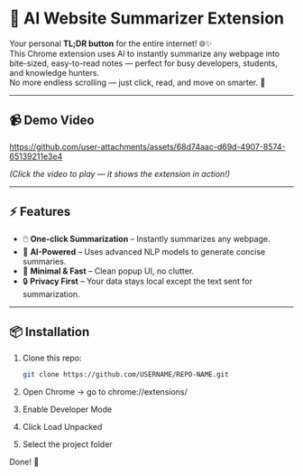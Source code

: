 # 🧠 AI Website Summarizer Extension

Your personal **TL;DR button** for the entire internet! 🌐✨  
This Chrome extension uses AI to instantly summarize any webpage into bite-sized, easy-to-read notes — perfect for busy developers, students, and knowledge hunters.  
No more endless scrolling — just click, read, and move on smarter. 🚀  

---

## 📹 Demo Video

https://github.com/user-attachments/assets/68d74aac-d69d-4907-8574-65139211e3e4

*(Click the video to play — it shows the extension in action!)*

---

## ⚡ Features

- 🖱️ **One-click Summarization** – Instantly summarizes any webpage.  
- 🤖 **AI-Powered** – Uses advanced NLP models to generate concise summaries.  
- 🎯 **Minimal & Fast** – Clean popup UI, no clutter.  
- 🔒 **Privacy First** – Your data stays local except the text sent for summarization.

---

## 📦 Installation

1. Clone this repo:
   ```bash
   git clone https://github.com/USERNAME/REPO-NAME.git
    ```
2. Open Chrome → go to chrome://extensions/

3. Enable Developer Mode

4. Click Load Unpacked

5. Select the project folder

Done! 🎉
